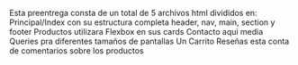Esta preentrega consta de un total de 5 archivos html divididos en: 
    Principal/Index con su estructura completa header, nav, main, section y footer
    Productos utilizara Flexbox en sus cards
    Contacto aqui media Queries pra diferentes tamaños de pantallas
    Un Carrito
    Reseñas esta conta de comentarios sobre los productos